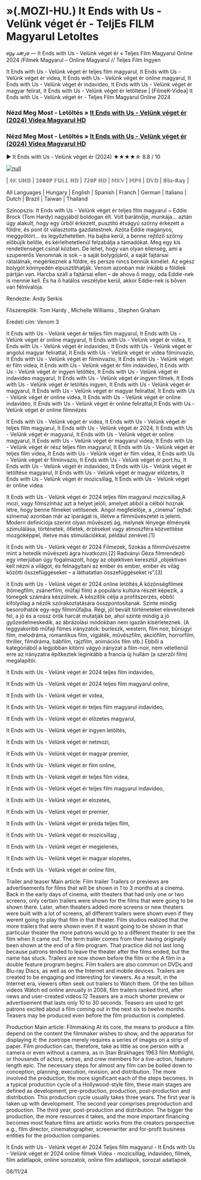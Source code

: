 # »(.MOZI-HU.) It Ends with Us - Velünk véget ér - TeljEs FILM Magyarul Letoltes




𝑒𝑔𝓎 𝒾𝒹𝑒𝒿𝑒 — It Ends with Us - Velünk véget ér « Teljes Film Magyarul Online 2024 /Filmek Magyarul – Online Magyarul // Teljes Film Ingyen

It Ends with Us - Velünk véget ér teljes film magyarul, It Ends with Us - Velünk véget ér videa, It Ends with Us - Velünk véget ér online magyarul, It Ends with Us - Velünk véget ér indavideo, It Ends with Us - Velünk véget ér magyar felirat, It Ends with Us - Velünk véget ér letöltése | [FilmeK-Videa] It Ends with Us - Velünk véget ér - Teljes Film Magyarul Online 2024

### Nézd Meg Most - Letöltés » [It Ends with Us - Velünk véget ér (2024) Videa Magyarul HD](https://t.co/9eAGfzYJHZ)

### Nézd Meg Most - Letöltés » [It Ends with Us - Velünk véget ér (2024) Videa Magyarul HD](https://t.co/9eAGfzYJHZ)
▶️ It Ends with Us - Velünk véget ér (2024) ★★★★☆ 8.8 / 10

[![null](https://static.wixstatic.com/media/855a25_043b5abeb4ae4d35ac003198e7fe56ed~mv2.gif)](https://t.co/9eAGfzYJHZ)

| 𝟜𝕂 𝕌ℍ𝔻 | 𝟙𝟘𝟠𝟘ℙ 𝔽𝕌𝕃𝕃 ℍ𝔻 | 𝟟𝟚𝟘ℙ ℍ𝔻 | 𝕄𝕂𝕍 | 𝕄ℙ𝟜 | 𝔻𝕍𝔻 | 𝔹𝕝𝕦-ℝ𝕒𝕪 |

All Languages | Hungary | English | Spanish | Franch | German | Italiano | Dutch | Brazil | Taiwan | Thailand

Szinopszis: It Ends with Us - Velünk véget ér teljes film magyarul ~ Eddie Brock (Tom Hardy) nagyjából boldogan élt. Volt barátnője, munkája… aztán úgy alakult, hogy egy űrből érkezett, pusztító étvágyú szörny érkezett a földre, és pont őt választotta gazdatestnek. Azóta Eddie magányos, meggyötört… és legyőzhetetlen. Ha bajba kerül, a benne rejtőző szörny előbújik belőle, és kérlelhetetlenül felzabálja a támadókat. Meg egy kis rendetlenséget csinál közben. De lehet, hogy van olyan ellenség, ami a szupererős Venomnak is sok – a saját bolygójáról, a saját fajtársai rátalálnak, megérkeznek a földre, és persze nincs bennük kímélet. Az egész bolygót könnyedén elpusztíthatják. Venom azonban már inkább a földiek pártján van. Harcba száll a fajtársai ellen – de ahova ő megy, oda Eddie-nek is mennie kell. És ha ő halálos veszélybe kerül, akkor Eddie-nek is bőven van félnivalója.

Rendezte: Andy Serkis

Főszereplők: Tom Hardy , Michelle Williams , Stephen Graham

Eredeti cím: Venom 3

It Ends with Us - Velünk véget ér teljes film magyarul, It Ends with Us - Velünk véget ér online magyarul, It Ends with Us - Velünk véget ér videa, It Ends with Us - Velünk véget ér indavideo, It Ends with Us - Velünk véget ér angolul magyar felirattal, It Ends with Us - Velünk véget ér videa filminvazio, It Ends with Us - Velünk véget ér filminvazio, It Ends with Us - Velünk véget ér film videa, It Ends with Us - Velünk véget ér film indavideo, It Ends with Us - Velünk véget ér ingyen letöltés, It Ends with Us - Velünk véget ér indavideo magyarul, It Ends with Us - Velünk véget ér ingyen filmek, It Ends with Us - Velünk véget ér letöltés ingyen, It Ends with Us - Velünk véget ér magyarul, It Ends with Us - Velünk véget ér magyar felirattal, It Ends with Us - Velünk véget ér online videa, It Ends with Us - Velünk véget ér online indavideo, It Ends with Us - Velünk véget ér online felirattal,It Ends with Us - Velünk véget ér online filmnézés

It Ends with Us - Velünk véget ér videa, It Ends with Us - Velünk véget ér teljes film magyarul, It Ends with Us - Velünk véget ér 2024, It Ends with Us - Velünk véget ér magyarul, It Ends with Us - Velünk véget ér online magyarul, It Ends with Us - Velünk véget ér magyarul videa, It Ends with Us - Velünk véget ér rész teljes film magyarul, It Ends with Us - Velünk véget ér teljes film videa, It Ends with Us - Velünk véget ér film videa, It Ends with Us - Velünk véget ér filminvazio, It Ends with Us - Velünk véget ér port.hu, It Ends with Us - Velünk véget ér indavideo, It Ends with Us - Velünk véget ér letöltése magyarul, It Ends with Us - Velünk véget ér magyar előzetes, It Ends with Us - Velünk véget ér mozicsillag, It Ends with Us - Velünk véget ér online videa

It Ends with Us - Velünk véget ér 2024 teljes film magyarul mozicsillag,A mozi, vagy filmszínház azt a helyet jelöli, amelyet abból a célból hoznak létre, hogy benne filmeket vetítsenek. Angol megfelelője, a „cinema” (ejtsd: szinema) azonban már az iparágat is, illetve a filmművészetet is jelenti. Modern definíciója szerint olyan művészeti ág, melynek lényege élmények szimulálása, történetek, ötletek, érzéseket vagy atmoszféra közvetítése mozgóképpel, illetve más stimulációkkal, például zenével.[1]

It Ends with Us - Velünk véget ér 2024 Filmezek, Szokás a filmművészetre mint a hetedik művészeti ágra hivatkozni.[2] Radványi Géza filmrendező egy interjúban úgy fogalmazott, hogy az objektíven keresztül „objektíven kell nézni a világot, és felnagyítani az ember és ember, ember és világ közötti összefüggéseket – a láthatatlan összefüggéseket is”.[3]

It Ends with Us - Velünk véget ér 2024 online letöltés,A közönségfilmek (tömegfilm, zsánerfilm, műfaji film) a populáris kultúra részét képezik, a tömegek számára készülnek. A készítők célja a profitszerzés, ebből kifolyólag a nézők szórakoztatására összpontosítanak. Szinte mindig besorolhatók egy-egy filmműfajba. Régi, jól bevált történeteket elevenítenek fel, a jó és a rossz örök harcát mutatják be, ahol szinte mindig a jó győzedelmeskedik, az ábrázolási módokban nem igazán kísérleteznek. (A leggyakoribb műfaji filmes irányzatok: burleszk, western, film noir, bűnügyi film, melodráma, romantikus film, vígjáték, művészfilm, akciófilm, horrorfilm, thriller, filmdráma, bábfilm, rajzfilm, animációs film stb.) Ebből a kategóriából a legjobban kitörni vágyó irányzat a film-noir, nem véletlenül erre az irányzatra építkeztek leginkább a francia új hullám (a szerzői film) megalapítói.

It Ends with Us - Velünk véget ér 2024 teljes film indavideo,

It Ends with Us - Velünk véget ér 2024 teljes film magyarul online,

It Ends with Us - Velünk véget ér videa,

It Ends with Us - Velünk véget ér teljes film magyarul indavideo,

It Ends with Us - Velünk véget ér előzetes magyarul,

It Ends with Us - Velünk véget ér ingyen letöltés,

It Ends with Us - Velünk véget ér netmozi,

It Ends with Us - Velünk véget ér magyar premier,

It Ends with Us - Velünk véget ér film online,

It Ends with Us - Velünk véget ér teljes film videa,

It Ends with Us - Velünk véget ér teljes film magyarul indavideo,

It Ends with Us - Velünk véget ér elozetes,

It Ends with Us - Velünk véget ér premier,

It Ends with Us - Velünk véget ér préda teljes film,

It Ends with Us - Velünk véget ér mozicsillag ,

It Ends with Us - Velünk véget ér megjelenés,

It Ends with Us - Velünk véget ér magyar elozetes,

It Ends with Us - Velünk véget ér online film,

Trailer and teaser Main article: Film trailer Trailers or previews are advertisements for films that will be shown in 1 to 3 months at a cinema. Back in the early days of cinema, with theaters that had only one or two screens, only certain trailers were shown for the films that were going to be shown there. Later, when theaters added more screens or new theaters were built with a lot of screens, all different trailers were shown even if they werent going to play that film in that theater. Film studios realized that the more trailers that were shown even if it wasnt going to be shown in that particular theater the more patrons would go to a different theater to see the film when it came out. The term trailer comes from their having originally been shown at the end of a film program. That practice did not last long because patrons tended to leave the theater after the films ended, but the name has stuck. Trailers are now shown before the film or the A film in a double feature program begins. Film trailers are also common on DVDs and Blu-ray Discs, as well as on the Internet and mobile devices. Trailers are created to be engaging and interesting for viewers. As a result, in the Internet era, viewers often seek out trailers to Watch them. Of the ten billion videos Watch ed online annually in 2008, film trailers ranked third, after news and user-created videos.12 Teasers are a much shorter preview or advertisement that lasts only 10 to 30 seconds. Teasers are used to get patrons excited about a film coming out in the next six to twelve months. Teasers may be produced even before the film production is completed.

Production Main article: Filmmaking At its core, the means to produce a film depend on the content the filmmaker wishes to show, and the apparatus for displaying it: the zoetrope merely requires a series of images on a strip of paper. Film production can, therefore, take as little as one person with a camera or even without a camera, as in Stan Brakhages 1963 film Mothlight, or thousands of actors, extras, and crew members for a live-action, feature-length epic. The necessary steps for almost any film can be boiled down to conception, planning, execution, revision, and distribution. The more involved the production, the more significant each of the steps becomes. In a typical production cycle of a Hollywood-style film, these main stages are defined as development, pre-production, production, post-production and distribution. This production cycle usually takes three years. The first year is taken up with development. The second year comprises preproduction and production. The third year, post-production and distribution. The bigger the production, the more resources it takes, and the more important financing becomes most feature films are artistic works from the creators perspective e.g., film director, cinematographer, screenwriter and for-profit business entities for the production companies.

It Ends with Us - Velünk véget ér 2024 Teljes film magyarul - It Ends with Us - Velünk véget ér 2024 online filmek Videa - mozicsillag, indavideo, filmek, film adatlapok, online sorozatok, online film adatlapok, sorozat adatlapok

08/11/24

